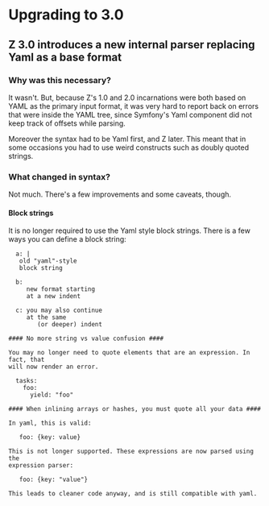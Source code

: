 # Upgrading to 3.0 #

## Z 3.0 introduces a new internal parser replacing Yaml as a base format ##

### Why was this necessary? ###
It wasn't. But, because Z's 1.0 and 2.0 incarnations were both based on YAML as
the primary input format, it was very hard to report back on errors that were
inside the YAML tree, since Symfony's Yaml component did not keep track of
offsets while parsing.

Moreover the syntax had to be Yaml first, and Z later. This meant that in some
occasions you had to use weird constructs such as doubly quoted strings.

### What changed in syntax? ###

Not much. There's a few improvements and some caveats, though.

#### Block strings ####

It is no longer required to use the Yaml style block strings. There is a few
ways you can define a block string:

```
  a: |
   old "yaml"-style
   block string

  b:
     new format starting
     at a new indent

  c: you may also continue
     at the same
        (or deeper) indent

#### No more string vs value confusion ####

You may no longer need to quote elements that are an expression. In fact, that
will now render an error.

  tasks:
    foo:
      yield: "foo"

#### When inlining arrays or hashes, you must quote all your data ####

In yaml, this is valid:

   foo: {key: value}

This is not longer supported. These expressions are now parsed using the
expression parser:

   foo: {key: "value"}

This leads to cleaner code anyway, and is still compatible with yaml.
